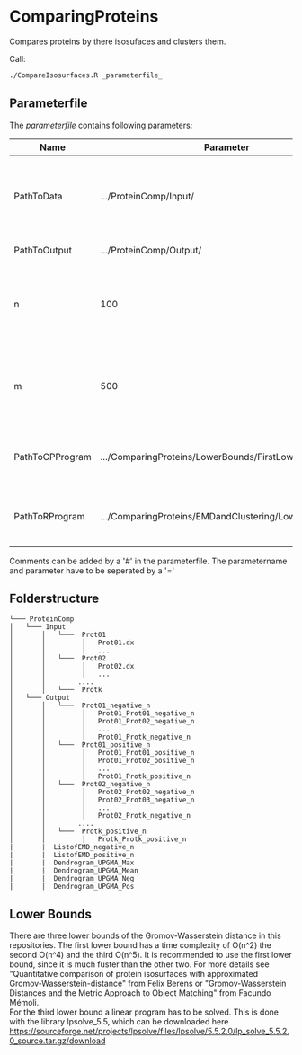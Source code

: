 # ComparingProteins

Compares proteins by there isosufaces and clusters them.

Call:
```bash
./CompareIsosurfaces.R _parameterfile_
```

## Parameterfile
The _parameterfile_ contains following parameters:

| Name                        | Parameter                                      | Description                                                                                           |
|-----------------------------|------------------------------------------------|-------------------------------------------------------------------------------------------------------|
| PathToData                  | .../ProteinComp/Input/                         | path to the protein data, every protein in it own folder that contain the .dx file                    |
| PathToOutput                | .../ProteinComp/Output/                        | path to the Outputfolder                                                                              |
| n                           | 100                                            | How many points will be selected in every round, the runtime is in O(m n^2)                           |
| m                           | 500                                            | How often the calculation will be done, the runtime is in O(m n^2)                                    |
| PathToCPProgram     | .../ComparingProteins/LowerBounds/FirstLowerBound/main  | path of to the Cpp program on your machine                                                            |
| PathToRProgram     | .../ComparingProteins/EMDandClustering/LowerBound  | path of to the R program on your machine                                                            |

Comments can be added by a '#' in the parameterfile. The parametername and parameter have to be seperated by a '='

## Folderstructure

```
└─── ProteinComp
│   └─── Input
│       │   └───  Prot01
│       │         │   Prot01.dx
│       │         │   ...
│       │   └───  Prot02
│       │         │   Prot02.dx
│       │         │   ...
│       │        ....
│       │   └───  Protk
│   └─── Output
│       │   └───  Prot01_negative_n
│       │         │   Prot01_Prot01_negative_n
│       │         │   Prot01_Prot02_negative_n
│       │         │   ...
│       │         │   Prot01_Protk_negative_n
│       │   └───  Prot01_positive_n
│       │         │   Prot01_Prot01_positive_n
│       │         │   Prot01_Prot02_positive_n
│       │         │   ...
│       │         │   Prot01_Protk_positive_n
│       │   └───  Prot02_negative_n
│       │         │   Prot02_Prot02_negative_n
│       │         │   Prot02_Prot03_negative_n
│       │         │   ...
│       │         │   Prot02_Protk_negative_n
│       │        ....
│       │   └───  Protk_positive_n
│       │         │   Protk_Protk_positive_n
|       |  ListofEMD_negative_n
|       |  ListofEMD_positive_n
|       |  Dendrogram_UPGMA_Max
|       |  Dendrogram_UPGMA_Mean
|       |  Dendrogram_UPGMA_Neg
|       |  Dendrogram_UPGMA_Pos
```

## Lower Bounds

There are three lower bounds of the Gromov-Wasserstein distance in this repositories. The first lower bound has a time complexity of O(n^2) the second O(n^4) and the third O(n^5). It is recommended to use the first lower bound, since it is much fuster than the other two. For more details see "Quantitative comparison of protein isosurfaces with approximated Gromov-Wasserstein-distance" from Felix Berens or "Gromov-Wasserstein Distances and the Metric Approach  to  Object  Matching" from Facundo Mémoli.  
For the third lower bound a linear program has to be solved. This is done with the library lpsolve_5.5, which can be  downloaded here https://sourceforge.net/projects/lpsolve/files/lpsolve/5.5.2.0/lp_solve_5.5.2.0_source.tar.gz/download
